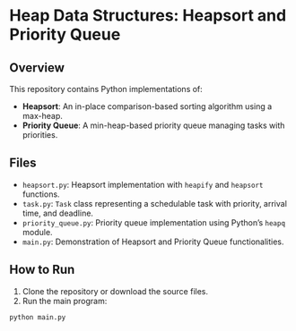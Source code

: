 # Heap Data Structures: Heapsort and Priority Queue

## Overview

This repository contains Python implementations of:

- **Heapsort**: An in-place comparison-based sorting algorithm using a max-heap.
- **Priority Queue**: A min-heap-based priority queue managing tasks with priorities.

## Files

- `heapsort.py`: Heapsort implementation with `heapify` and `heapsort` functions.
- `task.py`: `Task` class representing a schedulable task with priority, arrival time, and deadline.
- `priority_queue.py`: Priority queue implementation using Python’s `heapq` module.
- `main.py`: Demonstration of Heapsort and Priority Queue functionalities.

## How to Run

1. Clone the repository or download the source files.
2. Run the main program:

```bash
python main.py
